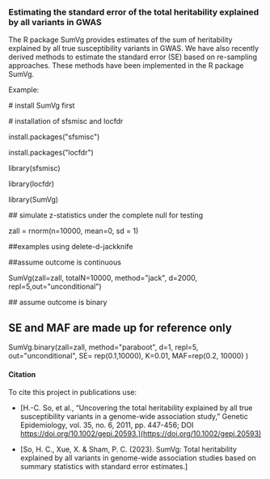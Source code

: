 ### Estimating the standard error of the total heritability explained by all variants in GWAS

The R package SumVg provides estimates of the sum of heritability explained by all true susceptibility variants in GWAS. We have also recently derived methods to estimate the standard error (SE) based on re-sampling approaches. These methods have been implemented in the R package SumVg. 

Example:

\# install SumVg first

\# installation of sfsmisc and locfdr 

install.packages("sfsmisc")

install.packages("locfdr")

library(sfsmisc)

library(locfdr)

library(SumVg)

\#\# simulate z-statistics under the complete null for testing

zall = rnorm(n=10000, mean=0, sd = 1)

\#\#examples using delete-d-jackknife 

\#\#assume outcome is continuous

SumVg(zall=zall, totalN=10000, method="jack", d=2000, repl=5,out="unconditional") 

\#\# assume outcome is binary

## SE and MAF are made up for reference only
SumVg.binary(zall=zall, method="paraboot", d=1, repl=5, out="unconditional", SE= rep(0.1,10000), K=0.01, MAF=rep(0.2, 10000) )

#### Citation

To cite this project in publications use:

- [H.-C. So, et al., “Uncovering the total heritability explained by all true susceptibility variants in a genome-wide association study,” Genetic Epidemiology, vol. 35, no. 6, 2011, pp. 447-456; DOI https://doi.org/10.1002/gepi.20593.](https://doi.org/10.1002/gepi.20593)

- [So, H. C., Xue, X. & Sham, P. C. (2023). SumVg: Total heritability explained by all variants in genome-wide association studies based on summary statistics with standard error estimates.]


